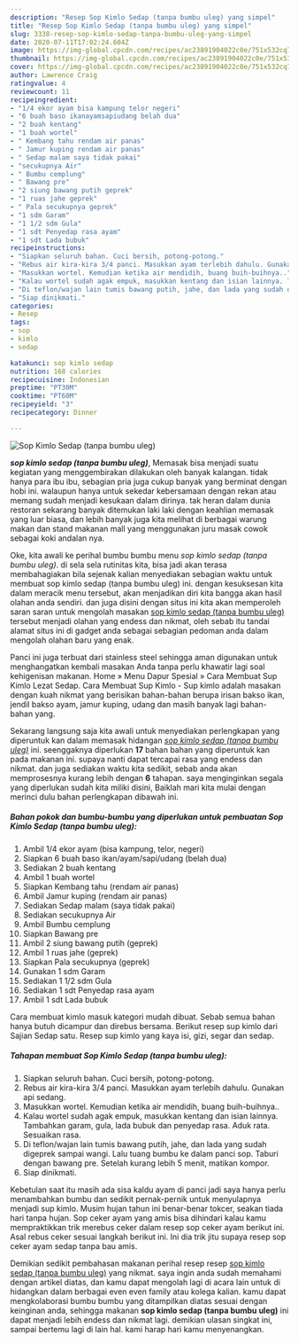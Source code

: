 ```yaml
---
description: "Resep Sop Kimlo Sedap (tanpa bumbu uleg) yang simpel"
title: "Resep Sop Kimlo Sedap (tanpa bumbu uleg) yang simpel"
slug: 3338-resep-sop-kimlo-sedap-tanpa-bumbu-uleg-yang-simpel
date: 2020-07-11T17:02:24.604Z
image: https://img-global.cpcdn.com/recipes/ac23891904022c0e/751x532cq70/sop-kimlo-sedap-tanpa-bumbu-uleg-foto-resep-utama.jpg
thumbnail: https://img-global.cpcdn.com/recipes/ac23891904022c0e/751x532cq70/sop-kimlo-sedap-tanpa-bumbu-uleg-foto-resep-utama.jpg
cover: https://img-global.cpcdn.com/recipes/ac23891904022c0e/751x532cq70/sop-kimlo-sedap-tanpa-bumbu-uleg-foto-resep-utama.jpg
author: Lawrence Craig
ratingvalue: 4
reviewcount: 11
recipeingredient:
- "1/4 ekor ayam bisa kampung telor negeri"
- "6 buah baso ikanayamsapiudang belah dua"
- "2 buah kentang"
- "1 buah wortel"
- " Kembang tahu rendam air panas"
- " Jamur kuping rendam air panas"
- " Sedap malam saya tidak pakai"
- "secukupnya Air"
- " Bumbu cemplung"
- " Bawang pre"
- "2 siung bawang putih geprek"
- "1 ruas jahe geprek"
- " Pala secukupnya geprek"
- "1 sdm Garam"
- "1 1/2 sdm Gula"
- "1 sdt Penyedap rasa ayam"
- "1 sdt Lada bubuk"
recipeinstructions:
- "Siapkan seluruh bahan. Cuci bersih, potong-potong."
- "Rebus air kira-kira 3/4 panci. Masukkan ayam terlebih dahulu. Gunakan api sedang."
- "Masukkan wortel. Kemudian ketika air mendidih, buang buih-buihnya.."
- "Kalau wortel sudah agak empuk, masukkan kentang dan isian lainnya. Tambahkan garam, gula, lada bubuk dan penyedap rasa. Aduk rata. Sesuaikan rasa."
- "Di teflon/wajan lain tumis bawang putih, jahe, dan lada yang sudah digeprek sampai wangi. Lalu tuang bumbu ke dalam panci sop. Taburi dengan bawang pre. Setelah kurang lebih 5 menit, matikan kompor."
- "Siap dinikmati."
categories:
- Resep
tags:
- sop
- kimlo
- sedap

katakunci: sop kimlo sedap 
nutrition: 168 calories
recipecuisine: Indonesian
preptime: "PT30M"
cooktime: "PT60M"
recipeyield: "3"
recipecategory: Dinner

---
```



![Sop Kimlo Sedap (tanpa bumbu uleg)](https://img-global.cpcdn.com/recipes/ac23891904022c0e/751x532cq70/sop-kimlo-sedap-tanpa-bumbu-uleg-foto-resep-utama.jpg)

<b><i>sop kimlo sedap (tanpa bumbu uleg)</i></b>, Memasak bisa menjadi suatu kegiatan yang menggembirakan dilakukan oleh banyak kalangan. tidak hanya para ibu ibu, sebagian pria juga cukup banyak yang berminat dengan hobi ini. walaupun hanya untuk sekedar kebersamaan dengan rekan atau memang sudah menjadi kesukaan dalam dirinya. tak heran dalam dunia restoran sekarang banyak ditemukan laki laki dengan keahlian memasak yang luar biasa, dan lebih banyak juga kita melihat di berbagai warung makan dan stand makanan mall yang menggunakan juru masak cowok sebagai koki andalan nya.

Oke, kita awali ke perihal bumbu bumbu menu <i>sop kimlo sedap (tanpa bumbu uleg)</i>. di sela sela rutinitas kita, bisa jadi akan terasa membahagiakan bila sejenak kalian menyediakan sebagian waktu untuk membuat sop kimlo sedap (tanpa bumbu uleg) ini. dengan kesuksesan kita dalam meracik menu tersebut, akan menjadikan diri kita bangga akan hasil olahan anda sendiri. dan juga disini dengan situs ini kita akan memperoleh saran saran untuk mengolah masakan <u>sop kimlo sedap (tanpa bumbu uleg)</u> tersebut menjadi olahan yang endess dan nikmat, oleh sebab itu tandai alamat situs ini di gadget anda sebagai sebagian pedoman anda dalam mengolah olahan baru yang enak.

Panci ini juga terbuat dari stainless steel sehingga aman digunakan untuk menghangatkan kembali masakan Anda tanpa perlu khawatir lagi soal kehigenisan makanan. Home » Menu Dapur Spesial » Cara Membuat Sup Kimlo Lezat Sedap. Cara Membuat Sup Kimlo - Sup kimlo adalah masakan dengan kuah nikmat yang berisikan bahan-bahan berupa irisan bakso ikan, jendil bakso ayam, jamur kuping, udang dan masih banyak lagi bahan-bahan yang.


Sekarang langsung saja kita awali untuk menyediakan perlengkapan yang diperuntuk kan dalam memasak hidangan <u><i>sop kimlo sedap (tanpa bumbu uleg)</i></u> ini. seenggaknya diperlukan <b>17</b> bahan bahan yang diperuntuk kan pada makanan ini. supaya nanti dapat tercapai rasa yang endess dan nikmat. dan juga sediakan waktu kita sedikit, sebab anda akan memprosesnya kurang lebih dengan <b>6</b> tahapan. saya menginginkan segala yang diperlukan sudah kita miliki disini, Baiklah mari kita mulai dengan merinci dulu bahan perlengkapan dibawah ini.

<!--inarticleads1-->

##### Bahan pokok dan bumbu-bumbu yang diperlukan untuk pembuatan Sop Kimlo Sedap (tanpa bumbu uleg):

1. Ambil 1/4 ekor ayam (bisa kampung, telor, negeri)
1. Siapkan 6 buah baso ikan/ayam/sapi/udang (belah dua)
1. Sediakan 2 buah kentang
1. Ambil 1 buah wortel
1. Siapkan  Kembang tahu (rendam air panas)
1. Ambil  Jamur kuping (rendam air panas)
1. Sediakan  Sedap malam (saya tidak pakai)
1. Sediakan secukupnya Air
1. Ambil  Bumbu cemplung
1. Siapkan  Bawang pre
1. Ambil 2 siung bawang putih (geprek)
1. Ambil 1 ruas jahe (geprek)
1. Siapkan  Pala secukupnya (geprek)
1. Gunakan 1 sdm Garam
1. Sediakan 1 1/2 sdm Gula
1. Sediakan 1 sdt Penyedap rasa ayam
1. Ambil 1 sdt Lada bubuk


Cara membuat kimlo masuk kategori mudah dibuat. Sebab semua bahan hanya butuh dicampur dan direbus bersama. Berikut resep sup kimlo dari Sajian Sedap satu. Resep sup kimlo yang kaya isi, gizi, segar dan sedap. 

<!--inarticleads2-->

##### Tahapan membuat Sop Kimlo Sedap (tanpa bumbu uleg):

1. Siapkan seluruh bahan. Cuci bersih, potong-potong.
1. Rebus air kira-kira 3/4 panci. Masukkan ayam terlebih dahulu. Gunakan api sedang.
1. Masukkan wortel. Kemudian ketika air mendidih, buang buih-buihnya..
1. Kalau wortel sudah agak empuk, masukkan kentang dan isian lainnya. Tambahkan garam, gula, lada bubuk dan penyedap rasa. Aduk rata. Sesuaikan rasa.
1. Di teflon/wajan lain tumis bawang putih, jahe, dan lada yang sudah digeprek sampai wangi. Lalu tuang bumbu ke dalam panci sop. Taburi dengan bawang pre. Setelah kurang lebih 5 menit, matikan kompor.
1. Siap dinikmati.


Kebetulan saat itu masih ada sisa kaldu ayam di panci jadi saya hanya perlu menambahkan bumbu dan sedikit pernak-pernik untuk menyulapnya menjadi sup kimlo. Musim hujan tahun ini benar-benar tokcer, seakan tiada hari tanpa hujan. Sop ceker ayam yang amis bisa dihindari kalau kamu mempraktikkan trik merebus ceker dalam resep sop ceker ayam berikut ini. Asal rebus ceker sesuai langkah berikut ini. Ini dia trik jitu supaya resep sop ceker ayam sedap tanpa bau amis. 

Demikian sedikit pembahasan makanan perihal resep resep <u>sop kimlo sedap (tanpa bumbu uleg)</u> yang nikmat. saya ingin anda sudah memahami dengan artikel diatas, dan kamu dapat mengolah lagi di acara lain untuk di hidangkan dalam berbagai even even family atau kolega kalian. kamu dapat mengkolaborasi bumbu bumbu yang ditampilkan diatas sesuai dengan keinginan anda, sehingga makanan <b>sop kimlo sedap (tanpa bumbu uleg)</b> ini dapat menjadi lebih endess dan nikmat lagi. demikian ulasan singkat ini, sampai bertemu lagi di lain hal. kami harap hari kamu menyenangkan.
